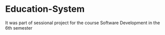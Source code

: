 # Education-System
It was part of sessional project for the course Software Development in the 6th semester
